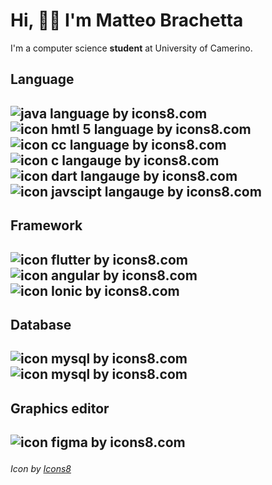 
<h1>Hi, 👋🏻 I'm Matteo Brachetta</h1>
<p>
I'm a computer science <b>student</b> at University of Camerino.
</p>

<section>
     <h2>Language<h2>
     <p>
     <img src="https://img.icons8.com/color/48/java-coffee-cup-logo--v1.png" alt="java language by icons8.com"
     title="java language"/> 
     <img src="https://img.icons8.com/color/48/html-5--v1.png" alt="icon hmtl 5 language by icons8.com"title="html 5 language"/> 
          <img src="https://img.icons8.com/color/48/null/css3.png" alt="icon cc language by icons8.com"title="css language"/> 
     <img src="https://img.icons8.com/color/48/c-programming.png" alt="icon c langauge by icons8.com"title="C language"/> 
     <img src="https://img.icons8.com/color/48/dart.png" alt="icon dart langauge by icons8.com"title="dart language"/> 
          <img src="https://img.icons8.com/color/48/null/javascript--v1.png" alt="icon javscipt langauge by icons8.com"title="Javascript language"/>  
     </p>     
</section>

<section>
     <h2>Framework<h2>
     <p>
     <img src="https://img.icons8.com/color/48/flutter.png"alt="icon flutter by icons8.com"title="flutter"/> 
     <img src="https://img.icons8.com/fluency/48/null/angularjs.png" title="Angular"alt="icon angular by icons8.com"/> 
     <img src="https://img.icons8.com/color/48/null/ionic.png"title="Ionic"alt="icon Ionic by icons8.com"/> 
     </p>
</section>

<section>
     <h2>Database<h2> 
     <p>
     <img src="https://img.icons8.com/fluency/48/mysql-logo.png"alt="icon mysql by icons8.com"title="mysql"/> 
     <img src="https://img.icons8.com/color/48/firebase.png"alt="icon mysql by icons8.com"title="firebase"/> 
     </p>  
</section>

<section>
     <h2>Graphics editor<h2>
     <p>
     <img src="https://img.icons8.com/fluency/48/figma.png"alt="icon figma by icons8.com"title="Figma"/> 
     </p>    
</section>

<i>Icon by <a target="_blank" href="https://icons8.com">Icons8</a></i>


